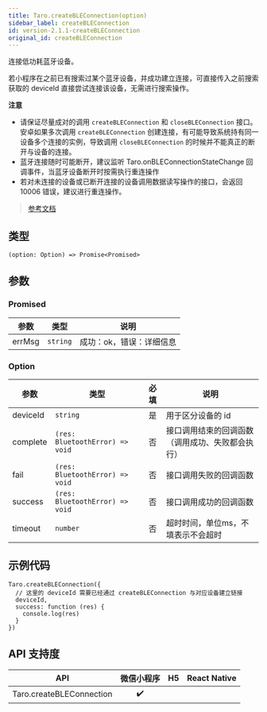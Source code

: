 ```yaml
---
title: Taro.createBLEConnection(option)
sidebar_label: createBLEConnection
id: version-2.1.1-createBLEConnection
original_id: createBLEConnection
---
```


连接低功耗蓝牙设备。

若小程序在之前已有搜索过某个蓝牙设备，并成功建立连接，可直接传入之前搜索获取的 deviceId 直接尝试连接该设备，无需进行搜索操作。

**注意**
- 请保证尽量成对的调用 `createBLEConnection` 和 `closeBLEConnection` 接口。安卓如果多次调用 `createBLEConnection` 创建连接，有可能导致系统持有同一设备多个连接的实例，导致调用 `closeBLEConnection` 的时候并不能真正的断开与设备的连接。
- 蓝牙连接随时可能断开，建议监听 Taro.onBLEConnectionStateChange 回调事件，当蓝牙设备断开时按需执行重连操作
- 若对未连接的设备或已断开连接的设备调用数据读写操作的接口，会返回 10006 错误，建议进行重连操作。

> [参考文档](https://developers.weixin.qq.com/miniprogram/dev/api/device/bluetooth-ble/wx.createBLEConnection.html)

## 类型

```tsx
(option: Option) => Promise<Promised>
```

## 参数

### Promised

<table>
  <thead>
    <tr>
      <th>参数</th>
      <th>类型</th>
      <th>说明</th>
    </tr>
  </thead>
  <tbody>
    <tr>
      <td>errMsg</td>
      <td><code>string</code></td>
      <td>成功：ok，错误：详细信息</td>
    </tr>
  </tbody>
</table>

### Option

<table>
  <thead>
    <tr>
      <th>参数</th>
      <th>类型</th>
      <th style="text-align:center">必填</th>
      <th>说明</th>
    </tr>
  </thead>
  <tbody>
    <tr>
      <td>deviceId</td>
      <td><code>string</code></td>
      <td style="text-align:center">是</td>
      <td>用于区分设备的 id</td>
    </tr>
    <tr>
      <td>complete</td>
      <td><code>(res: BluetoothError) =&gt; void</code></td>
      <td style="text-align:center">否</td>
      <td>接口调用结束的回调函数（调用成功、失败都会执行）</td>
    </tr>
    <tr>
      <td>fail</td>
      <td><code>(res: BluetoothError) =&gt; void</code></td>
      <td style="text-align:center">否</td>
      <td>接口调用失败的回调函数</td>
    </tr>
    <tr>
      <td>success</td>
      <td><code>(res: BluetoothError) =&gt; void</code></td>
      <td style="text-align:center">否</td>
      <td>接口调用成功的回调函数</td>
    </tr>
    <tr>
      <td>timeout</td>
      <td><code>number</code></td>
      <td style="text-align:center">否</td>
      <td>超时时间，单位ms，不填表示不会超时</td>
    </tr>
  </tbody>
</table>

## 示例代码

```tsx
Taro.createBLEConnection({
  // 这里的 deviceId 需要已经通过 createBLEConnection 与对应设备建立链接
  deviceId,
  success: function (res) {
    console.log(res)
  }
})
```

## API 支持度

| API | 微信小程序 | H5 | React Native |
| :---: | :---: | :---: | :---: |
| Taro.createBLEConnection | ✔️ |  |  |
